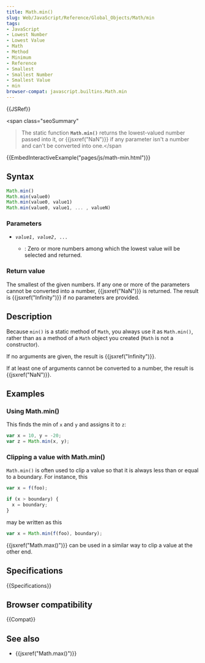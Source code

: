 ```yaml
---
title: Math.min()
slug: Web/JavaScript/Reference/Global_Objects/Math/min
tags:
- JavaScript
- Lowest Number
- Lowest Value
- Math
- Method
- Minimum
- Reference
- Smallest
- Smallest Number
- Smallest Value
- min
browser-compat: javascript.builtins.Math.min
---
```

{{JSRef}}

<span class="seoSummary"

> The static function <strong><code>Math.min()</code></strong> returns the
> lowest-valued number passed into it, or {{jsxref("NaN")}} if any
> parameter isn't a number and can't be converted into one.</span

{{EmbedInteractiveExample("pages/js/math-min.html")}}

## Syntax

```js
Math.min()
Math.min(value0)
Math.min(value0, value1)
Math.min(value0, value1, ... , valueN)
```

### Parameters

- <code><var>value1</var>, <var>value2</var>, ...</code>

  - : Zero or more numbers among which the lowest value will be selected and
    returned.

### Return value

The smallest of the given numbers. If any one or more of the parameters cannot
be converted into a number, {{jsxref("NaN")}} is returned. The result is
{{jsxref("Infinity")}} if no parameters are provided.

## Description

Because `min()` is a static method of `Math`, you always use it as `Math.min()`,
rather than as a method of a `Math` object you created (`Math` is not a
constructor).

If no arguments are given, the result is {{jsxref("Infinity")}}.

If at least one of arguments cannot be converted to a number, the result is
{{jsxref("NaN")}}.

## Examples

### Using Math.min()

This finds the min of `x` and `y` and assigns it to `z`:

```js
var x = 10, y = -20;
var z = Math.min(x, y);
```

### Clipping a value with Math.min()

`Math.min()` is often used to clip a value so that it is always less than or
equal to a boundary. For instance, this

```js
var x = f(foo);

if (x > boundary) {
  x = boundary;
}
```

may be written as this

```js
var x = Math.min(f(foo), boundary);
```

{{jsxref("Math.max()")}} can be used in a similar way to clip a value at
the other end.

## Specifications

{{Specifications}}

## Browser compatibility

{{Compat}}

## See also

- {{jsxref("Math.max()")}}
